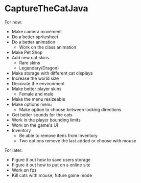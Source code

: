 # CaptureTheCatJava

For now:
- Make camera movement
- Do a better spritesheet
- Do a better animation
  - Work on the class animation
- Make Pet Shop
- Add new cat skins
    - Rare skins
    - Legendary(Dragon)
- Make storage with different cat displays
- Increase the world size
- Decorate the environment
- Make better player skins
    - Female and male
- Make the menu resizeable
- Make options menu
    - Make option to choose between looking directions
- Get better sounds for the cats
- Work in the player bounding limits
- Work on the game's UI
- Inventory
    - Be able to remove itens from Inventory
    - Two options remove the last added or choose with mouse

For later:
- Figure it out how to save users storage
- Figure it out how to put on a online site
- Work on fps
- Kill cats with mouse, future game mode

    